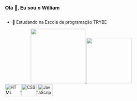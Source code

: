 ### Olá 👋, Eu sou o William


##

- 🌱 Estudando na Escola de programação TRYBE 


<div align="center">
  <a href="https://github.com/WilliamNunes905">
  <img height="180em" src="https://github-readme-stats.vercel.app/api?username=WilliamNunes905&show_icons=true&theme=dracula&include_all_commits=true&count_private=true"/>
  <img height="150em" src="https://github-readme-stats.vercel.app/api/top-langs/?username=WilliamNunes905&layout=compact&langs_count=7&theme=dracula"/>
</div>


<img align="center" alt="HTML" height="40" width="50" src="https://cdn.jsdelivr.net/gh/devicons/devicon/icons/html5/html5-original.svg" />          
<img align="center" alt="CSS" height="40" width="50" src="https://cdn.jsdelivr.net/gh/devicons/devicon/icons/css3/css3-original.svg" />
<img align="center" alt="JavaScript" height="40" width="50" src="https://cdn.jsdelivr.net/gh/devicons/devicon/icons/javascript/javascript-plain.svg" />
                     
          
       
   
    
                
